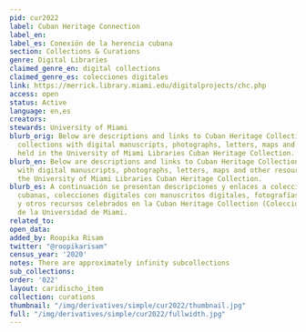 ```yaml
---
pid: cur2022
label: Cuban Heritage Connection
label_en:
label_es: Conexión de la herencia cubana
section: Collections & Curations
genre: Digital Libraries
claimed_genre_en: digital collections
claimed_genre_es: colecciones digitales
link: https://merrick.library.miami.edu/digitalprojects/chc.php
access: open
status: Active
language: en,es
creators:
stewards: University of Miami
blurb_orig: Below are descriptions and links to Cuban Heritage Collection digital
  collections with digital manuscripts, photographs, letters, maps and other resources
  held in the University of Miami Libraries Cuban Heritage Collection.
blurb_en: Below are descriptions and links to Cuban Heritage Collection digital collections
  with digital manuscripts, photographs, letters, maps and other resources held in
  the University of Miami Libraries Cuban Heritage Collection.
blurb_es: A continuación se presentan descripciones y enlaces a colecciones de herencia
  cubanas, colecciones digitales con manuscritos digitales, fotografías, letras, mapas
  y otros recursos celebrados en la Cuban Heritage Collection (Colección legado cubano)
  de la Universidad de Miami.
related_to:
open_data:
added_by: Roopika Risam
twitter: "@roopikarisam"
census_year: '2020'
notes: There are approximately infinity subcollections
sub_collections:
order: '022'
layout: caridischo_item
collection: curations
thumbnail: "/img/derivatives/simple/cur2022/thumbnail.jpg"
full: "/img/derivatives/simple/cur2022/fullwidth.jpg"
---
```


